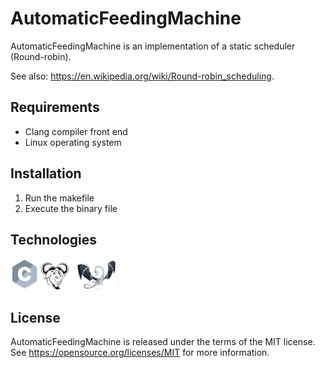 AutomaticFeedingMachine
=====================================
AutomaticFeedingMachine is an implementation of a static scheduler (Round-robin).

See also: https://en.wikipedia.org/wiki/Round-robin_scheduling.

Requirements
--------------------

- Clang compiler front end
- Linux operating system

Installation
--------------------

1. Run the makefile
2. Execute the binary file

Technologies
----------------------

![](assets/icons/c.png)
![](assets/icons/gnu.png)
![](assets/icons/clang.png)

License
-------
AutomaticFeedingMachine is released under the terms of the MIT license. See https://opensource.org/licenses/MIT for more information.